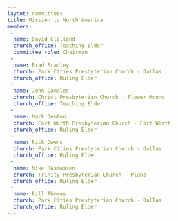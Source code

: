 ```yaml
---
layout: committees
title: Mission to North America
members:
 -
  name: David Clelland
  church_office: Teaching Elder
  committee_role: Chairman
 -
  name: Brad Bradley
  church: Park Cities Presbyterian Church - Dallas
  church_office: Ruling Elder
 -
  name: John Canales
  church: Christ Presbyterian Church - Flower Mound
  church_office: Teaching Elder
 -
  name: Mark Denton
  church: Fort Worth Presbyterian Church - Fort Worth
  church_office: Ruling Elder
 -
  name: Rick Owens
  church: Park Cities Presbyterian Church - Dallas
  church_office: Ruling Elder
 -
  name: Mike Rasmussen
  church: Trinity Presbyterian Church - Plano
  church_office: Ruling Elder
 -
  name: Bill Thomas
  church: Park Cities Presbyterian Church - Dallas
  church_office: Ruling Elder
---
```

